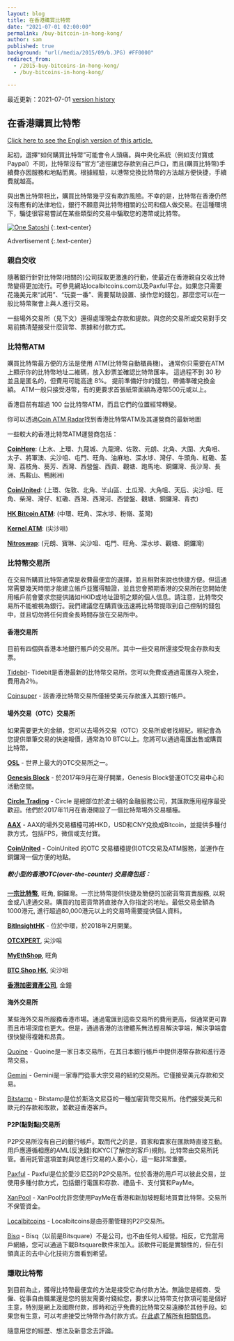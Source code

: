 ```yaml
---
layout: blog
title: 在香港購買比特幣
date: "2021-07-01 02:00:00"
permalink: /buy-bitcoin-in-hong-kong/
author: sam
published: true
background: "url(/media/2015/09/b.JPG) #FF0000"
redirect_from:
  - /2015-buy-bitcoins-in-hong-kong/
  - /buy-bitcoins-in-hong-kong/

---
```


最近更新：2021-07-01 [version history](https://github.com/bitcoinhk/bitcoinhk.github.io/commits/master/_posts/2015-09-08-buy-bitcoin-in-hong-kong.md)

## 在香港購買比特幣

[Click here to see the English version of this article.](https://www.bitcoin.org.hk/buy-bitcoin-in-hong-kong/)

起初，選擇“如何購買比特幣”可能會令人頭痛。與中央化系統（例如支付寶或Paypal）不同，比特幣沒有“官方”途徑讓您存款到自己戶口，而且(購買比特幣)手續費亦因服務和地點而異。根據經驗，以港幣兌換比特幣的方法越方便快捷，手續費就越高。

與出售比特幣相比，購買比特幣幾乎沒有欺詐風險。不幸的是，比特幣在香港仍然沒有應有的法律地位，銀行不願意與比特幣相關的公司和個人做交易。在這種環境下，騙徒很容易嘗試在某些類型的交易中騙取您的港幣或比特幣。

[![One Satoshi](https://cdn.onesatoshi.world/bitcoin-org/bitcoin-org-banner-01.jpg)](https://www.onesatoshi.world/)
{:.text-center}

Advertisement
{:.text-center}

### 親自交收

隨著銀行針對比特幣(相關的)公司採取更激進的行動，使最近在香港親自交收比特幣變得更加流行。可參見網站localbitcoins.com以及Paxful平台。如果您只需要花幾美元來“試用”、“玩耍一番”、需要幫助設置、操作您的錢包，那麼您可以在一般比特幣聚會上與人進行交易。

一些場外交易所（見下文）還得處理現金存款和提款。與您的交易所或交易對手交易前搞清楚接受什麼貨幣、票據和付款方式。

### 比特幣ATM

購買比特幣最方便的方法是使用 ATM(比特幣自動櫃員機)。 通常你只需要在ATM上顯示你的比特幣地址二維碼，放入鈔票並確認比特幣匯率。 這過程不到 30 秒並且是匿名的，但費用可能高達 8%。 提前準備好你的錢包，帶備準確兌換金額。 ATM一般只接受港幣，有的更要求首張紙幣面額為港幣500元或以上。

香港目前有超過 100 台比特幣ATM，而且它們的位置經常轉變。

你可以透過[Coin ATM Radar](http://coinatmradar.com/)找到香港比特幣ATM及其運營商的最新地圖

一些較大的香港比特幣ATM運營商包括：

**[CoinHere](https://coinhere.io/atm-locations/)**: (上水、上環、九龍城、九龍灣、佐敦、元朗、北角、大圍、大角咀、太子、將軍澳、尖沙咀、屯門、旺角、油麻地、深水埗、灣仔、牛頭角、紅磡、荃灣、荔枝角、葵芳、西灣、西營盤、西貢、觀塘、跑馬地、銅鑼灣、長沙灣、長洲、馬鞍山、鴨脷洲)

**[CoinUnited](https://coinunited.io/en/atm)**: (上環、佐敦、北角、半山區、土瓜灣、大角咀、天后、尖沙咀、旺角、柴灣、灣仔、紅磡、西灣、西灣河、西營盤、觀塘、銅鑼灣、青衣)

**[HK Bitcoin ATM](http://hkbitcoinatm.com)**: (中環、旺角、深水埗、粉嶺、荃灣)

**[Kernel ATM](https://kernelatm.hk/)**: (尖沙咀)

**[Nitroswap](https://nitroswap.com/location-2/index.html)**: (元朗、寶琳、尖沙咀、屯門、旺角、深水埗、觀塘、銅鑼灣)

### 比特幣交易所
在交易所購買比特幣通常是收費最便宜的選擇，並且相對來說也快捷方便。但這通常需要幾天時間才能建立帳戶並獲得驗證，並且您會預期香港的交易所在您開始使用帳戶前會要求您提供諸如HKID或地址證明之類的個人信息。請注意，比特幣交易所不能被視為銀行。我們建議您在購買後迅速將比特幣提取到自己控制的錢包中，並且切勿將任何資金長時間存放在交易所中。

#### 香港交易所
目前有四個與香港本地銀行賬戶的交易所。其中一些交易所還接受現金存款和支票。 

[Tidebit](https://www.tidebit.com/)- Tidebit是香港最新的比特幣交易所。您可以免費或通過電匯存入現金，費用為2％。

[Coinsuper](https://www.coinsuper.com/) - 該香港比特幣交易所僅接受美元存款進入其銀行帳戶。

#### 場外交易（OTC）交易所

如果需要更大的金額，您可以去場外交易（OTC）交易所或者找經紀。經紀會為您提供單筆交易的快速報價，通常為10 BTC以上。您將可以通過電匯出售或購買比特幣。 

**[OSL](https://www.osl.com/)** - 世界上最大的OTC交易所之一。

**[Genesis Block](https://www.genesisblockhk.com/)** - 於2017年9月在灣仔開業，Genesis Block營運OTC交易中心和活動空間。

**[Circle Trading](https://www.circletrading.com/)** - Circle 是總部位於波士頓的金融服務公司，其匯款應用程序最受歡迎。他們於2017年11月在香港開設了一個比特幣場外交易櫃檯。

**[AAX](https://www.aax.com/otc/home)** - AAX的場外交易櫃檯可將HKD，USD和CNY兌換成Bitcoin，並提供多種付款方式，包括FPS，微信或支付寶。

**[CoinUnited](https://coinunited.io/en/otc)** - CoinUnited 的OTC 交易櫃檯提供OTC交易及ATM服務，並運作在銅鑼灣一個方便的地點。

##### 較小型的香港OTC(over-the-counter) 交易商包括：

**[一宗比特幣](https://www.onesatoshi.world/)**, 旺角, 銅鑼灣。一宗比特幣提供快捷及簡便的加密貨幣買賣服務, 以現金或八達通交易。購買的加密貨幣將直接存入你指定的地址。最低交易金額為1000港元, 進行超過80,000港元以上的交易時需要提供個人資料。

**[BitInsightHK](http://bitinsighthk.com/)** - 位於中環，於2018年2月開業。

**[OTCXPERT](https://otcxpert.com/)**, 尖沙咀

**[MyEthShop](https://www.myethshop.com/)**, 旺角

**[BTC Shop HK](https://btcshop.com.hk/)**, 尖沙咀

**[香港加密資產公司](https://www.cryptocurrencyhongkong.com/)**, 金鐘

#### 海外交易所

某些海外交易所服務香港市場。通過電匯到這些交易所的費用更高，但通常更可靠而且市場深度也更大。但是，通過香港的法律體系無法輕易解決爭端，解決爭端會很快變得複雜和昂貴。 

[Quoine](https://www.quoine.com/) - Quoine是一家日本交易所，在其日本銀行帳戶中提供港幣存款和進行港幣交易。

[Gemini](https://gemini.com/) - Gemini是一家專門從事大宗交易的紐約交易所。它僅接受美元存款和交易。 

[Bitstamp](https://www.bitstamp.net/) - Bitstamp是位於斯洛文尼亞的一種加密貨幣交易所。他們接受美元和歐元的存款和取款，並歡迎香港客戶。

#### P2P(點對點)交易所
P2P交易所沒有自己的銀行帳戶。取而代之的是，買家和賣家在匯款時直接互動。用戶應遵循相應的AML(反洗錢)和KYC(了解您的客戶)規則。比特幣由交易所託管。善用託管選項並對與您進行交易的人要小心，這一點非常重要。 

[Paxful](https://paxful.com/) - Paxful是位於愛沙尼亞的P2P交易所。位於香港的用戶可以彼此交易，並使用多種付款方式，包括銀行電匯和存款、禮品卡、支付寶和PayMe。 

[XanPool](https://xanpool.com/) - XanPool允許您使用PayMe在香港和新加坡輕鬆地買賣比特幣。交易所不保管資金。

[Localbitcoins](https://localbitcoins.com/country/HK) - Localbitcoins是由芬蘭管理的P2P交易所。

[Bisq](https://bisq.network/) - Bisq（以前是Bitsquare）不是公司，也不由任何人經營。相反，它充當用戶網絡，您可以通過下載Bitsquare軟件來加入。該軟件可能是實驗性的，但在引領真正的去中心化技術方面看到希望。

### 賺取比特幣
到目前為止，獲得比特幣最便宜的方法是接受它為付款方法。無論您是經商、受僱、從事自由職業還是您的朋友需要付錢給您，要求以比特幣支付款項可能是個好主意，特別是網上及國際付款，即時和近乎免費的比特幣交易遠勝於其他手段。如果您有生意，可以考慮接受比特幣作為付款方式。[在此處了解所有相關信息](/accept-bitcoin/)。

隨意用您的經歷、想法及新意念去評論。
